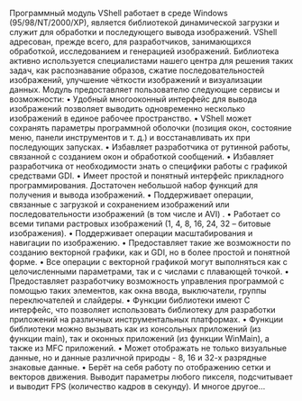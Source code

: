Программный модуль VShell работает в среде Windows (95/98/NT/2000/XP), является библиотекой динамической загрузки и служит для обработки и последующего вывода изображений. 
VShell адресован, прежде всего, для разработчиков, занимающихся обработкой, исследованием и генерацией изображений. Библиотека активно используется специалистами нашего центра для решения таких задач, как распознавание образов, сжатие последовательностей изображений, улучшение чёткости изображений и визуализации данных. 
Модуль предоставляет пользователю следующие сервисы и возможности:
•	Удобный многооконный интерфейс для вывода изображений позволяет выводить одновременно несколько изображений в единое рабочее пространство.
•	VShell может сохранять параметры программной оболочки (позиция окон, состояние меню, панели инструментов и т. д.) и восстанавливать их при последующих запусках.
•	Избавляет разработчика от рутинной работы, связанной с созданием окон и обработкой сообщений.
•	Избавляет разработчика от необходимости знать о специфики работы с графикой средствами GDI.
•	Имеет простой и понятный интерфейс прикладного программирования. Достаточен небольшой набор функций для получения и вывода изображений. 
•	Поддерживает операции, связанные с загрузкой и сохранением изображений или последовательности изображений (в том числе и AVI) .
•	Работает со всеми типами растровых изображений (1, 4, 8, 16, 24, 32 – битовые изображения).
•	Поддерживает операции масштабирования и навигации по изображению.
•	Предоставляет такие же возможности по созданию векторной графики, как и GDI, но в более простой и понятной форме.
•	Все операции с векторной графикой могут выполняться как с целочисленными параметрами, так и с числами с плавающей точкой. 
•	Предоставляет разработчику возможность управления программой с помощью таких элементов, как окна ввода, выключатели, группы переключателей и слайдеры.
•	Функции библиотеки имеют С интерфейс, что позволяет использовать библиотеку для разработки приложений на различных инструментальных платформах.
•	Функции библиотеки можно вызывать как из консольных приложений (из функции main), так и оконных приложений (из функции WinMain), а также из MFC приложений.
•	Может отображать не только визуальные данные, но и данные различной природы - 8, 16 и 32-х разрядные знаковые данные.
•	Берёт на себя работу по отображению сетки и векторов движения. Выводит параметры любого пикселя, подсчитывает и выводит FPS (количество кадров в секунду).
И многое другое…
